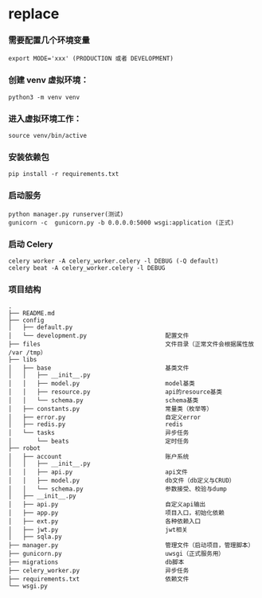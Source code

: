 # replace

### 需要配置几个环境变量
    
    export MODE='xxx' (PRODUCTION 或者 DEVELOPMENT)

### 创建 venv 虚拟环境：

    python3 -m venv venv 

### 进入虚拟环境工作：

    source venv/bin/active


### 安装依赖包
    
    pip install -r requirements.txt

### 启动服务

    python manager.py runserver(测试)
    gunicorn -c  gunicorn.py -b 0.0.0.0:5000 wsgi:application (正式)
    
### 启动 Celery

    celery worker -A celery_worker.celery -l DEBUG (-Q default)
    celery beat -A celery_worker.celery -l DEBUG
    
### 项目结构
    .
    ├── README.md
    ├── config
    │   ├── default.py
    │   └── development.py                      配置文件
    ├── files                                   文件目录（正常文件会根据属性放 /var /tmp）
    ├── libs                                              
    │   ├── base                                基类文件
    │   │   ├── __init__.py        
    │   │   ├── model.py                        model基类
    │   │   ├── resource.py                     api的resource基类
    │   │   └── schema.py                       schema基类
    │   ├── constants.py                        常量类（枚举等）
    │   ├── error.py                            自定义error
    │   ├── redis.py                            redis
    │   └── tasks                               异步任务
    │       └── beats                           定时任务
    ├── robot                                  
    │   ├── account                             账户系统
    │   │   ├── __init__.py                     
    │   │   ├── api.py                          api文件
    │   │   ├── model.py                        db文件（db定义与CRUD）
    │   │   └── schema.py                       参数接受、校验与dump
    │   ├── __init__.py
    │   ├── api.py                              自定义api输出
    │   ├── app.py                              项目入口，初始化依赖
    │   ├── ext.py                              各种依赖入口
    │   ├── jwt.py                              jwt相关
    │   ├── sqla.py                             
    ├── manager.py                              管理文件（启动项目，管理脚本）
    ├── gunicorn.py                             uwsgi（正式服务用）
    ├── migrations                              db脚本
    ├── celery_worker.py                        异步任务
    ├── requirements.txt                        依赖文件
    └── wsgi.py
